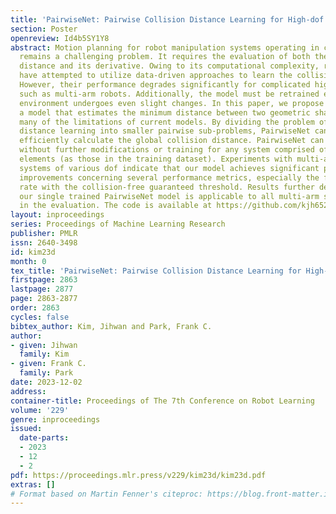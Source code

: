 ```yaml
---
title: 'PairwiseNet: Pairwise Collision Distance Learning for High-dof Robot Systems'
section: Poster
openreview: Id4b5SY1Y8
abstract: Motion planning for robot manipulation systems operating in complex environments
  remains a challenging problem. It requires the evaluation of both the collision
  distance and its derivative. Owing to its computational complexity, recent studies
  have attempted to utilize data-driven approaches to learn the collision distance.
  However, their performance degrades significantly for complicated high-dof systems,
  such as multi-arm robots. Additionally, the model must be retrained every time the
  environment undergoes even slight changes. In this paper, we propose PairwiseNet,
  a model that estimates the minimum distance between two geometric shapes and overcomes
  many of the limitations of current models. By dividing the problem of global collision
  distance learning into smaller pairwise sub-problems, PairwiseNet can be used to
  efficiently calculate the global collision distance. PairwiseNet can be deployed
  without further modifications or training for any system comprised of the same shape
  elements (as those in the training dataset). Experiments with multi-arm manipulation
  systems of various dof indicate that our model achieves significant performance
  improvements concerning several performance metrics, especially the false positive
  rate with the collision-free guaranteed threshold. Results further demonstrate that
  our single trained PairwiseNet model is applicable to all multi-arm systems used
  in the evaluation. The code is available at https://github.com/kjh6526/PairwiseNet.
layout: inproceedings
series: Proceedings of Machine Learning Research
publisher: PMLR
issn: 2640-3498
id: kim23d
month: 0
tex_title: 'PairwiseNet: Pairwise Collision Distance Learning for High-dof Robot Systems'
firstpage: 2863
lastpage: 2877
page: 2863-2877
order: 2863
cycles: false
bibtex_author: Kim, Jihwan and Park, Frank C.
author:
- given: Jihwan
  family: Kim
- given: Frank C.
  family: Park
date: 2023-12-02
address:
container-title: Proceedings of The 7th Conference on Robot Learning
volume: '229'
genre: inproceedings
issued:
  date-parts:
  - 2023
  - 12
  - 2
pdf: https://proceedings.mlr.press/v229/kim23d/kim23d.pdf
extras: []
# Format based on Martin Fenner's citeproc: https://blog.front-matter.io/posts/citeproc-yaml-for-bibliographies/
---
```

